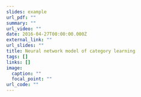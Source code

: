 ```yaml
---
slides: example
url_pdf: ""
summary: ""
url_video: ""
date: 2016-04-27T00:00:00.000Z
external_link: ""
url_slides: ""
title: Neural network model of category learning
tags: []
links: []
image:
  caption: ""
  focal_point: ""
url_code: ""
---
```


